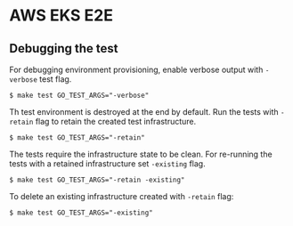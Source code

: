 # AWS EKS E2E

## Debugging the test

For debugging environment provisioning, enable verbose output with `-verbose`
test flag.

```console
$ make test GO_TEST_ARGS="-verbose"
```

Th test environment is destroyed at the end by default. Run the tests with
`-retain` flag to retain the created test infrastructure.

```console
$ make test GO_TEST_ARGS="-retain"
```

The tests require the infrastructure state to be clean. For re-running the tests
with a retained infrastructure set `-existing` flag.

```console
$ make test GO_TEST_ARGS="-retain -existing"
```

To delete an existing infrastructure created with `-retain` flag:

```console
$ make test GO_TEST_ARGS="-existing"
```
